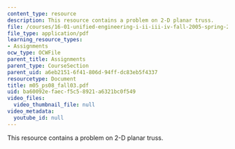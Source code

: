 ```yaml
---
content_type: resource
description: This resource contains a problem on 2-D planar truss.
file: /courses/16-01-unified-engineering-i-ii-iii-iv-fall-2005-spring-2006/ba60092efaecf5c58921a6321bc0f549_m05_ps08_fall03.pdf
file_type: application/pdf
learning_resource_types:
- Assignments
ocw_type: OCWFile
parent_title: Assignments
parent_type: CourseSection
parent_uid: a6eb2151-6f41-806d-94ff-dc83eb5f4337
resourcetype: Document
title: m05_ps08_fall03.pdf
uid: ba60092e-faec-f5c5-8921-a6321bc0f549
video_files:
  video_thumbnail_file: null
video_metadata:
  youtube_id: null
---
```

This resource contains a problem on 2-D planar truss.

